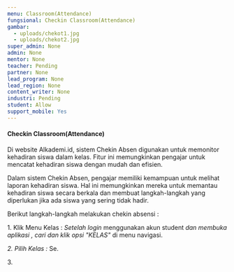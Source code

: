 ```yaml
---
menu: Classroom(Attendance)
fungsional: Checkin Classroom(Attendance)
gambar:
  - uploads/chekot1.jpg
  - uploads/chekot2.jpg
super_admin: None
admin: None
mentor: None
teacher: Pending
partner: None
lead_program: None
lead_region: None
content_writer: None
industri: Pending
student: Allow
support_mobile: Yes
---
```

#### Checkin Classroom(Attendance)

Di website Alkademi.id, sistem Chekin Absen digunakan untuk memonitor kehadiran siswa dalam kelas. Fitur ini memungkinkan pengajar untuk mencatat kehadiran siswa dengan mudah dan efisien. 

Dalam sistem Chekin Absen, pengajar memiliki kemampuan untuk melihat laporan kehadiran siswa. Hal ini memungkinkan mereka untuk memantau kehadiran siswa secara berkala dan membuat langkah-langkah yang diperlukan jika ada siswa yang sering tidak hadir.

B﻿erikut langkah-langkah melakukan chekin absensi :

1.﻿ Klik Menu Kelas : *Setelah login*  menggunakan akun student *dan membuka aplikasi , cari dan klik opsi "KELAS"* di menu navigasi.

*2﻿. Pilih Kelas :* Se.

3﻿.